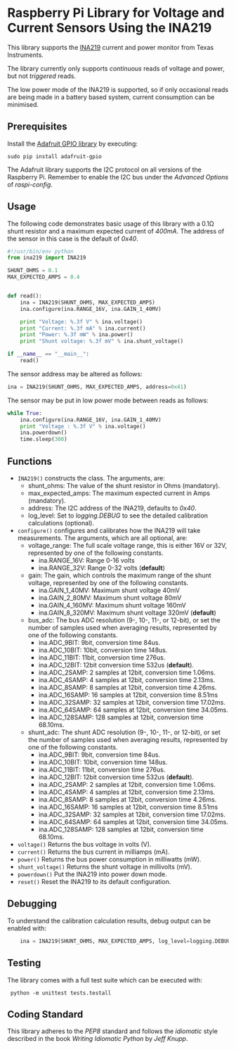 # Raspberry Pi Library for Voltage and Current Sensors Using the INA219

This library supports the [INA219](http://www.ti.com/lit/ds/symlink/ina219.pdf) 
current and power monitor from Texas Instruments.

The library currently only supports _continuous_ reads of voltage and power, but not _triggered_ reads.

The low power mode of the INA219 is supported, so if only occasional reads are being made in a
battery based system, current consumption can be minimised.

## Prerequisites

Install the [Adafruit GPIO library](https://github.com/adafruit/Adafruit_Python_GPIO) by executing:

```shell
sudo pip install adafruit-gpio
```

The Adafruit library supports the I2C protocol on all versions of the Raspberry Pi. 
Remember to enable the I2C bus under the *Advanced Options* of *raspi-config*.

## Usage

The following code demonstrates basic usage of this library with a 0.1&Omega; shunt 
resistor and a maximum expected current of _400mA_.
The address of the sensor in this case is the default of _0x40_.

```python
#!/usr/bin/env python
from ina219 import INA219

SHUNT_OHMS = 0.1
MAX_EXPECTED_AMPS = 0.4


def read():
    ina = INA219(SHUNT_OHMS, MAX_EXPECTED_AMPS)
    ina.configure(ina.RANGE_16V, ina.GAIN_1_40MV)

    print "Voltage: %.3f V" % ina.voltage()
    print "Current: %.3f mA" % ina.current()
    print "Power: %.3f mW" % ina.power()
    print "Shunt voltage: %.3f mV" % ina.shunt_voltage()

if __name__ == "__main__":
    read()
```

The sensor address may be altered as follows:

```python
ina = INA219(SHUNT_OHMS, MAX_EXPECTED_AMPS, address=0x41)
```

The sensor may be put in low power mode between reads as follows:

```python
while True:
    ina.configure(ina.RANGE_16V, ina.GAIN_1_40MV)
    print "Voltage : %.3f V" % ina.voltage()
    ina.powerdown()
    time.sleep(300)
```

## Functions

* `INA219()` constructs the class.
The arguments, are:
    * shunt_ohms: The value of the shunt resistor in Ohms (mandatory).
    * max_expected_amps: The maximum expected current in Amps (mandatory).
    * address: The I2C address of the INA219, defaults to *0x40*.
    * log_level: Set to _logging.DEBUG_ to see the detailed calibration calculations (optional).
* `configure()` configures and calibrates how the INA219 will take measurements.
The arguments, which are all optional, are:
    * voltage_range: The full scale voltage range, this is either 16V or 32V, 
    represented by one of the following constants.
        * ina.RANGE_16V: Range 0-16 volts
        * ina.RANGE_32V: Range 0-32 volts (**default**)
    * gain: The gain, which controls the maximum range of the shunt voltage, represented by one of the following constants. 
        * ina.GAIN_1_40MV: Maximum shunt voltage 40mV
        * ina.GAIN_2_80MV: Maximum shunt voltage 80mV
        * ina.GAIN_4_160MV: Maximum shunt voltage 160mV
        * ina.GAIN_8_320MV: Maximum shunt voltage 320mV (**default**)
    * bus_adc: The bus ADC resolution (9-, 10-, 11-, or 12-bit), or
        set the number of samples used when averaging results, represented by
        one of the following constants.
        * ina.ADC_9BIT: 9bit, conversion time 84us.
        * ina.ADC_10BIT: 10bit, conversion time 148us.
        * ina.ADC_11BIT: 11bit, conversion time 276us.
        * ina.ADC_12BIT: 12bit conversion time 532us (**default**).
        * ina.ADC_2SAMP: 2 samples at 12bit, conversion time 1.06ms.
        * ina.ADC_4SAMP: 4 samples at 12bit, conversion time 2.13ms.
        * ina.ADC_8SAMP: 8 samples at 12bit, conversion time 4.26ms.
        * ina.ADC_16SAMP: 16 samples at 12bit, conversion time 8.51ms
        * ina.ADC_32SAMP: 32 samples at 12bit, conversion time 17.02ms.
        * ina.ADC_64SAMP: 64 samples at 12bit, conversion time 34.05ms.
        * ina.ADC_128SAMP: 128 samples at 12bit, conversion time 68.10ms.
    * shunt_adc: The shunt ADC resolution (9-, 10-, 11-, or 12-bit), or
        set the number of samples used when averaging results, represented by
        one of the following constants.
        * ina.ADC_9BIT: 9bit, conversion time 84us.
        * ina.ADC_10BIT: 10bit, conversion time 148us.
        * ina.ADC_11BIT: 11bit, conversion time 276us.
        * ina.ADC_12BIT: 12bit conversion time 532us (**default**).
        * ina.ADC_2SAMP: 2 samples at 12bit, conversion time 1.06ms.
        * ina.ADC_4SAMP: 4 samples at 12bit, conversion time 2.13ms.
        * ina.ADC_8SAMP: 8 samples at 12bit, conversion time 4.26ms.
        * ina.ADC_16SAMP: 16 samples at 12bit, conversion time 8.51ms
        * ina.ADC_32SAMP: 32 samples at 12bit, conversion time 17.02ms.
        * ina.ADC_64SAMP: 64 samples at 12bit, conversion time 34.05ms.
        * ina.ADC_128SAMP: 128 samples at 12bit, conversion time 68.10ms.
* `voltage()` Returns the bus voltage in volts (V).
* `current()` Returns the bus current in milliamps (mA).
* `power()` Returns the bus power consumption in milliwatts (mW).
* `shunt_voltage()` Returns the shunt voltage in millivolts (mV).
* `powerdown()` Put the INA219 into power down mode.
* `reset()` Reset the INA219 to its default configuration.

## Debugging

To understand the calibration calculation results, debug output can be enabled with:

```python
    ina = INA219(SHUNT_OHMS, MAX_EXPECTED_AMPS, log_level=logging.DEBUG)
```

## Testing

The library comes with a full test suite which can be executed with:

```shell
 python -m unittest tests.testall
```

## Coding Standard

This library adheres to the *PEP8* standard and follows the *idiomatic* style described
in the book *Writing Idiomatic Python* by *Jeff Knupp*.
